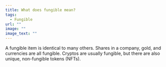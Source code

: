 ```yaml
---
title: What does fungible mean?
tags:
  - Fungible
url: ""
image: ""
image_text: ""
---
```



A fungible item is identical to many others. Shares in a company, gold, and currencies are all fungible. Cryptos are usually fungible, but there are also unique, non-fungible tokens (NFTs).
